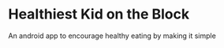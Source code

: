 Healthiest Kid on the Block
==========================

An android app to encourage healthy eating by making it simple
